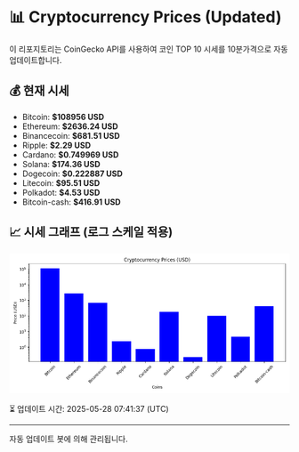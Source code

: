 
# 📊 Cryptocurrency Prices (Updated)

이 리포지토리는 CoinGecko API를 사용하여 코인 TOP 10 시세를 10분가격으로 자동 업데이트합니다.

## 💰 현재 시세
- Bitcoin: **$108956 USD**
- Ethereum: **$2636.24 USD**
- Binancecoin: **$681.51 USD**
- Ripple: **$2.29 USD**
- Cardano: **$0.749969 USD**
- Solana: **$174.36 USD**
- Dogecoin: **$0.222887 USD**
- Litecoin: **$95.51 USD**
- Polkadot: **$4.53 USD**
- Bitcoin-cash: **$416.91 USD**

## 📈 시세 그래프 (로그 스케일 적용)
![Crypto Prices](crypto_prices.png)

⏳ 업데이트 시간: 2025-05-28 07:41:37 (UTC)

---
자동 업데이트 봇에 의해 관리됩니다.
